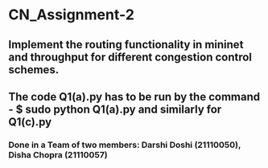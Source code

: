 # CN_Assignment-2
## Implement the routing functionality in mininet and throughput for different congestion control schemes.
## The code Q1(a).py has to be run by the command - $ sudo python Q1(a).py and similarly for Q1(c).py
### Done in a Team of two members: Darshi Doshi (21110050), Disha Chopra (21110057)
